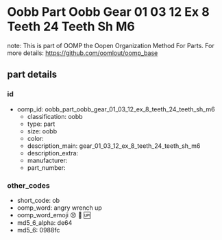# Oobb Part Oobb Gear 01 03 12 Ex 8 Teeth 24 Teeth Sh M6  

note: This is part of OOMP the Oopen Organization Method For Parts. For more details: https://github.com/oomlout/oomp_base

##  part details





### id
* oomp_id: oobb_part_oobb_gear_01_03_12_ex_8_teeth_24_teeth_sh_m6
  * classification: oobb
  * type: part
  * size: oobb
  * color: 
  * description_main: gear_01_03_12_ex_8_teeth_24_teeth_sh_m6
  * description_extra: 
  * manufacturer: 
  * part_number: 

### other_codes
* short_code: ob
* oomp_word: angry wrench up
* oomp_word_emoji :angry: :wrench: :up:
* md5_6_alpha: de64
* md5_6: 0988fc